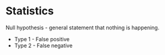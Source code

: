 # Statistics

Null hypothesis - general statement that nothing is happening.

- Type 1 - False positive
- Type 2 - False negative
